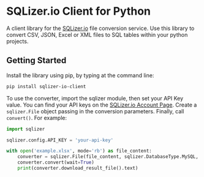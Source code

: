 # SQLizer.io Client for Python

A client library for the [SQLizer.io](https://sqlizer.io) file conversion service. Use this library to convert CSV, JSON, Excel or XML files to SQL tables within your python projects.

## Getting Started

Install the library using pip, by typing at the command line:

```bash
pip install sqlizer-io-client
```

To use the converter, import the sqlizer module, then set your API Key value. You can find your API keys on the [SQLizer.io Account Page](https://sqlizer.io/account). Create a `sqlizer.File` object passing in the conversion parameters. Finally, call `convert()`. For example:

```python
import sqlizer

sqlizer.config.API_KEY = 'your-api-key'

with open('example.xlsx', mode='rb') as file_content:
    converter = sqlizer.File(file_content, sqlizer.DatabaseType.MySQL, sqlizer.FileType.XLSX, 'example.xlsx', 'my_table')
    converter.convert(wait=True)
    print(converter.download_result_file().text)
```
